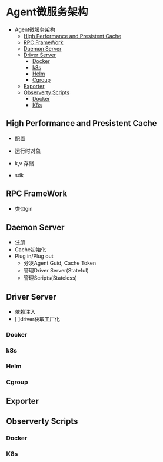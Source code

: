 # Agent微服务架构

- [Agent微服务架构](#agent微服务架构)
  - [High Performance and Presistent Cache](#high-performance-and-presistent-cache)
  - [RPC FrameWork](#rpc-framework)
  - [Daemon Server](#daemon-server)
  - [Driver Server](#driver-server)
    - [Docker](#docker)
    - [k8s](#k8s)
    - [Helm](#helm)
    - [Cgroup](#cgroup)
  - [Exporter](#exporter)
  - [Observerty Scripts](#observerty-scripts)
    - [Docker](#docker-1)
    - [K8s](#k8s-1)

## High Performance and Presistent Cache

- 配置
- 运行时对象

- k,v 存储
- sdk

## RPC FrameWork

- 类似gin

## Daemon Server

- 注册
- Cache初始化
- Plug in/Plug out
  - 分发Agent Guid, Cache Token
  - 管理Driver Server(Stateful)
  - 管理Scripts(Stateless)


## Driver Server

- 依赖注入
- [ ]driver获取工厂化

### Docker

### k8s

### Helm

### Cgroup

## Exporter

## Observerty Scripts

### Docker

### K8s


